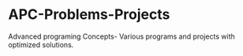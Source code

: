 # APC-Problems-Projects
Advanced programing Concepts- Various programs and projects with optimized solutions. 
